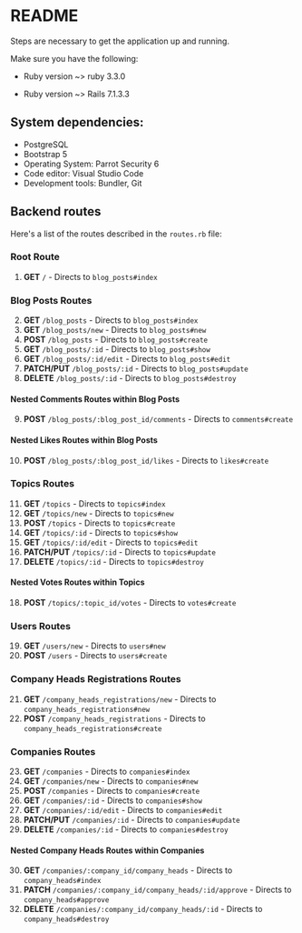 # README

Steps are necessary to get the application up and running.

Make sure you have the following:

* Ruby version ~> ruby 3.3.0

* Ruby version ~> Rails 7.1.3.3

## System dependencies:
- PostgreSQL
- Bootstrap 5
- Operating System: Parrot Security 6
- Code editor: Visual Studio Code
- Development tools: Bundler, Git

## Backend routes

Here's a list of the routes described in the `routes.rb` file:

### Root Route
1. **GET** `/` - Directs to `blog_posts#index`

### Blog Posts Routes
2. **GET** `/blog_posts` - Directs to `blog_posts#index`
3. **GET** `/blog_posts/new` - Directs to `blog_posts#new`
4. **POST** `/blog_posts` - Directs to `blog_posts#create`
5. **GET** `/blog_posts/:id` - Directs to `blog_posts#show`
6. **GET** `/blog_posts/:id/edit` - Directs to `blog_posts#edit`
7. **PATCH/PUT** `/blog_posts/:id` - Directs to `blog_posts#update`
8. **DELETE** `/blog_posts/:id` - Directs to `blog_posts#destroy`

#### Nested Comments Routes within Blog Posts
9. **POST** `/blog_posts/:blog_post_id/comments` - Directs to `comments#create`

#### Nested Likes Routes within Blog Posts
10. **POST** `/blog_posts/:blog_post_id/likes` - Directs to `likes#create`

### Topics Routes
11. **GET** `/topics` - Directs to `topics#index`
12. **GET** `/topics/new` - Directs to `topics#new`
13. **POST** `/topics` - Directs to `topics#create`
14. **GET** `/topics/:id` - Directs to `topics#show`
15. **GET** `/topics/:id/edit` - Directs to `topics#edit`
16. **PATCH/PUT** `/topics/:id` - Directs to `topics#update`
17. **DELETE** `/topics/:id` - Directs to `topics#destroy`

#### Nested Votes Routes within Topics
18. **POST** `/topics/:topic_id/votes` - Directs to `votes#create`

### Users Routes
19. **GET** `/users/new` - Directs to `users#new`
20. **POST** `/users` - Directs to `users#create`

### Company Heads Registrations Routes
21. **GET** `/company_heads_registrations/new` - Directs to `company_heads_registrations#new`
22. **POST** `/company_heads_registrations` - Directs to `company_heads_registrations#create`

### Companies Routes
23. **GET** `/companies` - Directs to `companies#index`
24. **GET** `/companies/new` - Directs to `companies#new`
25. **POST** `/companies` - Directs to `companies#create`
26. **GET** `/companies/:id` - Directs to `companies#show`
27. **GET** `/companies/:id/edit` - Directs to `companies#edit`
28. **PATCH/PUT** `/companies/:id` - Directs to `companies#update`
29. **DELETE** `/companies/:id` - Directs to `companies#destroy`

#### Nested Company Heads Routes within Companies
30. **GET** `/companies/:company_id/company_heads` - Directs to `company_heads#index`
31. **PATCH** `/companies/:company_id/company_heads/:id/approve` - Directs to `company_heads#approve`
32. **DELETE** `/companies/:company_id/company_heads/:id` - Directs to `company_heads#destroy`
